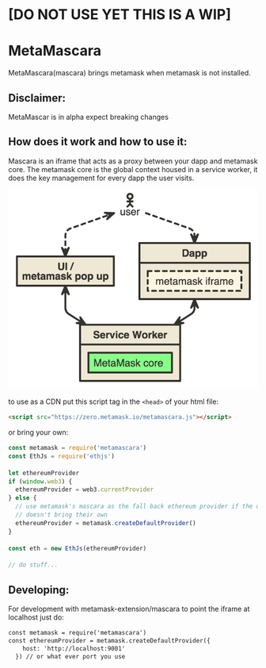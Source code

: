 # [DO NOT USE YET THIS IS A WIP]
# MetaMascara

MetaMascara(mascara) brings metamask when metamask is not installed.

## Disclaimer:

MetaMascar is in alpha expect breaking changes

## How does it work and how to use it:

Mascara is an iframe that acts as a proxy between your dapp and metamask core.
The metamask core is the global context housed in a service worker, it does the
key management for every dapp the user visits.

![nomnom](./images/nomnoml.png)

to use as a CDN put this script tag in the `<head>` of your html file:

```html
<script src="https://zero.metamask.io/metamascara.js"></script>
```

or bring your own:

```js
const metamask = require('metamascara')
const EthJs = require('ethjs')

let ethereumProvider
if (window.web3) {
  ethereumProvider = web3.currentProvider
} else {
  // use metamask's mascara as the fall back ethereum provider if the user
  // doesn't bring their own
  ethereumProvider = metamask.createDefaultProvider()
}

const eth = new EthJs(ethereumProvider)

// do stuff...
```

## Developing:

For development with metamask-extension/mascara to point the iframe at localhost just do:
```
const metamask = require('metamascara')
const ethereumProvider = metamask.createDefaultProvider({
    host: 'http://localhost:9001'
  }) // or what ever port you use
```
